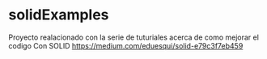# solidExamples
Proyecto realacionado con la serie de tuturiales acerca de como mejorar el codigo Con SOLID
https://medium.com/eduesqui/solid-e79c3f7eb459

